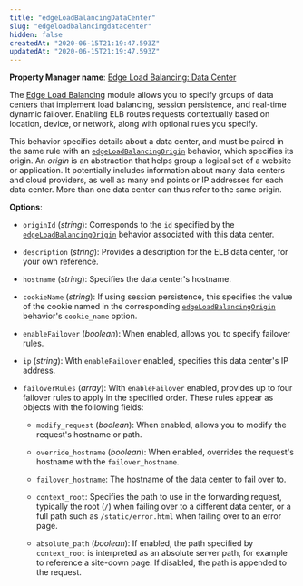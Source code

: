 ```yaml
---
title: "edgeLoadBalancingDataCenter"
slug: "edgeloadbalancingdatacenter"
hidden: false
createdAt: "2020-06-15T21:19:47.593Z"
updatedAt: "2020-06-15T21:19:47.593Z"
---
```

__Property Manager name__: [Edge Load Balancing: Data Center](https://control.akamai.com/wh/CUSTOMER/AKAMAI/en-US/WEBHELP/property-manager/property-manager-help/csh_lookup.html?id=PM_0039)

The [Edge Load Balancing](http://control.akamai.com/dl/customers/other/Edge_Load_Balancing/Terra_Alta_Edge_Load_Balancing.pdf) module allows you to specify groups of data centers that implement load balancing, session persistence, and real-time dynamic failover. Enabling ELB routes requests contextually based on location, device, or network, along with optional rules you specify.

This behavior specifies details about a data center, and must be paired in the same rule with an [`edgeLoadBalancingOrigin`](#edgeloadbalancingorigin) behavior, which specifies its origin. An _origin_ is an abstraction that helps group a logical set of a website or application. It potentially includes information about many data centers and cloud providers, as well as many end points or IP addresses for each data center. More than one data center can thus refer to the same origin.

__Options__:

<div class="option" markdown="1" id="edgeLoadBalancingDataCenter.originId" >

- `originId` (_string_): Corresponds to the `id` specified by the [`edgeLoadBalancingOrigin`](#edgeloadbalancingorigin) behavior associated with this data center.

</div>

<div class="option" markdown="1" id="edgeLoadBalancingDataCenter.description" >

- `description` (_string_): Provides a description for the ELB data center, for your own reference.

</div>

<div class="option" markdown="1" id="edgeLoadBalancingDataCenter.hostname" >

- `hostname` (_string_): Specifies the data center's hostname.

</div>

<div class="option" markdown="1" id="edgeLoadBalancingDataCenter.cookieName" >

- `cookieName` (_string_): If using session persistence, this specifies the value of the cookie named in the corresponding [`edgeLoadBalancingOrigin`](#edgeloadbalancingorigin) behavior's `cookie_name` option.

</div>

<div class="option" markdown="1" id="edgeLoadBalancingDataCenter.enableFailover" >

- `enableFailover` (_boolean_): When enabled, allows you to specify failover rules.

</div>

<div class="option" markdown="1" id="edgeLoadBalancingDataCenter.ip" >

- `ip` (_string_): With `enableFailover` enabled, specifies this data center's IP address.

</div>

<div class="option" markdown="1" id="edgeLoadBalancingDataCenter.failoverRules" >

- `failoverRules` (_array_): With `enableFailover` enabled, provides up to four failover rules to apply in the specified order. These rules appear as objects with the following fields:

    - `modify_request` (_boolean_): When enabled, allows you to modify     the request's hostname or path.

    - `override_hostname` (_boolean_): When enabled, overrides the     request's hostname with the `failover_hostname`.

    - `failover_hostname`: The hostname of the data center to fail over     to.

    - `context_root`: Specifies the path to use in the forwarding     request, typically the root (`/`) when failing over to a different     data center, or a full path such as `/static/error.html` when     failing over to an error page.

    - `absolute_path` (_boolean_): If enabled, the path specified by     `context_root` is interpreted as an absolute server path, for     example to reference a site-down page. If disabled, the path is     appended to the request.

</div>

</div>

<div class="feature" data-feature="edgeLoadBalancingOrigin" markdown="1">
